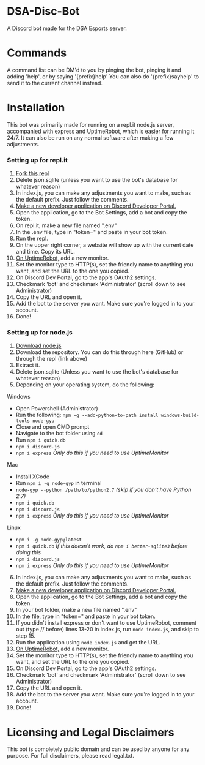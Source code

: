 # DSA-Disc-Bot
A Discord bot made for the DSA Esports server.

# Commands
A command list can be DM'd to you by pinging the bot, pinging it and adding 'help', or by saying '{prefix}help' You can also do '{prefix}sayhelp' to send it to the current channel instead.

# Installation
This bot was primarily made for running on a repl.it node.js server, accompanied with express and UptimeRobot, which is easier for running it 24/7. It can also be run on any normal software after making a few adjustments.

### Setting up for repl.it
1. [Fork this repl](https://repl.it/@TylerFlowers/DSA-Disc-Bot)
2. Delete json.sqlite (unless you want to use the bot's database for whatever reason)
3. In index.js, you can make any adjustments you want to make, such as the default prefix. Just follow the comments.
4. [Make a new developer application on Discord Developer Portal.](https://discordapp.com/developers/applications)
5. Open the application, go to the Bot Settings, add a bot and copy the token.
6. On repl.it, make a new file named ".env"
7. In the .env file, type in "token=" and paste in your bot token.
8. Run the repl.
9. On the upper right corner, a website will show up with the current date and time. Copy its URL.
10. [On UptimeRobot,](https://uptimerobot.com/dashboard) add a new monitor.
11. Set the monitor type to HTTP(s), set the friendly name to anything you want, and set the URL to the one you copied.
12. On Discord Dev Portal, go to the app's OAuth2 settings.
13. Checkmark 'bot' and checkmark 'Administrator' (scroll down to see Administrator)
14. Copy the URL and open it.
15. Add the bot to the server you want. Make sure you're logged in to your account.
16. Done!

### Setting up for node.js
1. [Download node.js](https://nodejs.org/en/)
2. Download the repository. You can do this through here (GitHub) or through the repl (link above)
3. Extract it.
4. Delete json.sqlite (Unless you want to use the bot's database for whatever reason)
5. Depending on your operating system, do the following:

Windows
* Open Powershell (Administrator)
* Run the following: `npm -g --add-python-to-path install windows-build-tools node-gyp`
* Close and open CMD prompt
* Navigate to the bot folder using `cd`
* Run `npm i quick.db`
* `npm i discord.js`
* `npm i express` *Only do this if you need to use UptimeMonitor*

Mac
* Install XCode
* Run `npm i -g node-gyp` in terminal
* `node-gyp --python /path/to/python2.7` *(skip if you don't have Python 2.7)*
* `npm i quick.db`
* `npm i discord.js`
* `npm i express` *Only do this if you need to use UptimeMonitor*

Linux
* `npm i -g node-gyp@latest`
* `npm i quick.db` *If this doesn't work, do `npm i better-sqlite3` before doing this*
* `npm i discord.js`
* `npm i express` *Only do this if you need to use UptimeMonitor*

6. In index.js, you can make any adjustments you want to make, such as the default prefix. Just follow the comments.
7. [Make a new developer application on Discord Developer Portal.](https://discordapp.com/developers/applications)
8. Open the application, go to the Bot Settings, add a bot and copy the token.
9. In your bot folder, make a new file named ".env"
10. In the file, type in "token=" and paste in your bot token.
11. If you didn't install express or don't want to use UptimeRobot, comment out (type // before) lines 13-20 in index.js, run `node index.js`, and skip to step 15.
12. Run the application using `node index.js` and get the URL.
13. [On UptimeRobot,](https://uptimerobot.com/dashboard) add a new monitor.
14. Set the monitor type to HTTP(s), set the friendly name to anything you want, and set the URL to the one you copied.
15. On Discord Dev Portal, go to the app's OAuth2 settings.
16. Checkmark 'bot' and checkmark 'Administrator' (scroll down to see Administrator)
17. Copy the URL and open it.
18. Add the bot to the server you want. Make sure you're logged in to your account.
19. Done!

# Licensing and Legal Disclaimers
This bot is completely public domain and can be used by anyone for any purpose. For full disclaimers, please read legal.txt.
